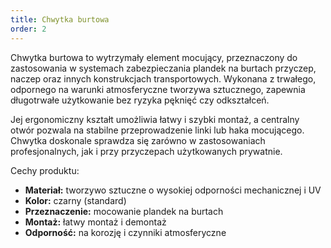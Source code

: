 ```yaml
---
title: Chwytka burtowa
order: 2
---
```


Chwytka burtowa to wytrzymały element mocujący, przeznaczony do zastosowania w
systemach zabezpieczania plandek na burtach przyczep, naczep oraz innych
konstrukcjach transportowych. Wykonana z trwałego, odpornego na warunki
atmosferyczne tworzywa sztucznego, zapewnia długotrwałe użytkowanie bez ryzyka
pęknięć czy odkształceń.

Jej ergonomiczny kształt umożliwia łatwy i szybki montaż, a centralny otwór
pozwala na stabilne przeprowadzenie linki lub haka mocującego. Chwytka doskonale
sprawdza się zarówno w zastosowaniach profesjonalnych, jak i przy przyczepach
użytkowanych prywatnie.

Cechy produktu:

- **Materiał:** tworzywo sztuczne o wysokiej odporności mechanicznej i UV
- **Kolor:** czarny (standard)
- **Przeznaczenie:** mocowanie plandek na burtach
- **Montaż:** łatwy montaż i demontaż
- **Odporność:** na korozję i czynniki atmosferyczne
